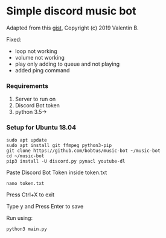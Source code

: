 # Simple discord music bot

Adapted from this [gist](https://gist.github.com/vbe0201/ade9b80f2d3b64643d854938d40a0a2d), Copyright (c) 2019 Valentin B.

Fixed:

- loop not working
- volume not working
- play only adding to queue and not playing
- added ping command

### Requirements

1. Server to run on
2. Discord Bot token
3. python 3.5->

### Setup for Ubuntu 18.04

```
sudo apt update
sudo apt install git ffmpeg python3-pip
git clone https://github.com/bobtus/music-bot ~/music-bot
cd ~/music-bot
pip3 install -U discord.py pynacl youtube-dl
```

Paste Discord Bot Token inside token.txt
```
nano token.txt
```

Press Ctrl+X to exit

Type y and Press Enter to save

Run using:
```
python3 main.py
```
